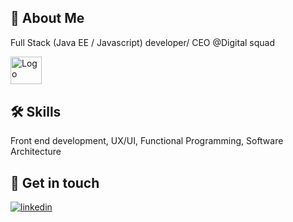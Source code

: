 
## 🚀 About Me
Full Stack (Java EE / Javascript) developer/ CEO @Digital squad 

<a target="_blank" href="https://www.digitalsquad.ma"> <img src="https://digitalsquad.ma/assets/images/squad.png" style="width: 50px;height:44.5px" alt="Logo" /> <a/>
    
   

  
## 🛠 Skills
Front end development, UX/UI,  Functional Programming, Software Architecture

  


  
## 🔗 Get in touch
[![linkedin](https://img.shields.io/badge/linkedin-0A66C2?style=for-the-badge&logo=linkedin&logoColor=white)](https://www.linkedin.com/in/taha-laghzali/)

  

